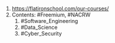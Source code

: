 1. https://flatironschool.com/our-courses/
2. Contents: #Freemium, #NACRW 
	1. #Software_Engineering 
	2. #Data_Science 
	4. #Cyber_Security 
